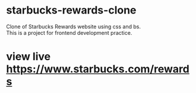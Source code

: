 # starbucks-rewards-clone
Clone of Starbucks Rewards website using css and bs.<br>
This is a project for frontend development practice.

# view live https://www.starbucks.com/rewards